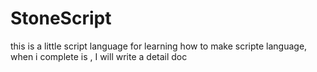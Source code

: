 # StoneScript
this is a little script language for learning how to make scripte language,  when i complete is , I will write a detail doc
